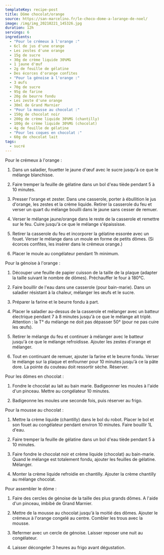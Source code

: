 ```yaml
---
templateKey: recipe-post
title: Dôme chocolat/orange
source: https://san-marcelino.fr/le-choco-dome-a-lorange-de-noel/
image: /img/img_20210221_145326.jpg
duration: 12h
servings: 6
ingredients:
  - "Pour le crémeux à l'orange :"
  - 6cl de jus d'une orange
  - Les zestes d'une orange
  - 15g de sucre
  - 30g de crème liquide 30%MG
  - 1 jaune d'œuf
  - 2g de feuille de gélatine
  - Des écorces d'orange confites
  - "Pour la génoise à l'orange :"
  - 3 œufs
  - 70g de sucre
  - 95g de farine
  - 20g de beurre fondu
  - Les zeste d'une orange
  - 30ml de Grand Marnier
  - "Pour la mousse au chocolat :"
  - 150g de chocolat noir
  - 200g de crème liquide 30%MG (chantilly)
  - 100g de crème liquide 30%MG (chocolat)
  - 4g de feuille de gélatine
  - "Pour les coques en chocolat :"
  - 60g de chocolat lait
tags:
  - sucré
---
```

Pour le crémeux à l'orange :

1. Dans un saladier, fouetter le jaune d'œuf avec le sucre jusqu'à ce que le mélange blanchisse.

2. Faire tremper la feuille de gélatine dans un bol d'eau tiède pendant 5 à 10 minutes.

3. Presser l'orange et zester. Dans une casserole, porter à ébullition le jus d'orange, les zestes et la crème liquide. Retirer la casserole du feu et verser un quart du mélange bouilli dans le jaune sans cesser de remuer.

4. Verser le mélange jaune/orange dans le reste de la casserole et remettre sur le feu. Cuire jusqu'à ce que le mélange s'épaississe.

5. Retirer la casserole du feu et incorporer la gélatine essorée avec un fouet. Verser le mélange dans un moule en forme de petits dômes. (Si écorces confites, les insérer dans le crémeux orange.)

6. Placer le moule au congélateur pendant 1h minimum.

Pour la génoise à l'orange :

1. Découper une feuille de papier cuisson de la taille de la plaque (adapter la taille suivant le nombre de dômes). Préchauffer le four à 180°C.

2. Faire bouillir de l'eau dans une casserole (pour bain-marie). Dans un saladier résistant à la chaleur, mélanger les œufs et le sucre. 

3. Préparer la farine et le beurre fondu à part.

4. Placer le saladier au-dessus de la casserole et mélanger avec un batteur électrique pendant 7 à 8 minutes jusqu'à ce que le mélange ait triplé. Attention : la T° du mélange ne doit pas dépasser 50° (pour ne pas cuire les œufs).

5. Retirer le mélange du feu et continuer à mélanger avec le batteur jusqu'à ce que le mélange refroidisse. Ajouter les zestes d'orange et mélanger.

6. Tout en continuant de remuer, ajouter la farine et le beurre fondu. Verser le mélange sur la plaque et enfourner pour 10 minutes jusqu'à ce la pâte dore. La pointe du couteau doit ressortir sèche. Réserver.

Pour les dômes en chocolat :

1. Fondre le chocolat au lait au bain marie. Badigeonner les moules à l'aide d'un pinceau. Mettre au congélateur 10 minutes.

2. Badigeonne les moules une seconde fois, puis réserver au frigo.

Pour la mousse au chocolat : 

1. Mettre la crème liquide (chantilly) dans le bol du robot. Placer le bol et son fouet au congélateur pendant environ 10 minutes. Faire bouillir 1L d'eau.

2. Faire tremper la feuille de gélatine dans un bol d'eau tiède pendant 5 à 10 minutes.

3. Faire fondre le chocolat noir et crème liquide (chocolat) au bain-marie. Quand le mélange est totalement fondu, ajouter les feuilles de gélatine. Mélanger.

4. Monter la crème liquide refroidie en chantilly. Ajouter la crème chantilly au mélange chocolat.

Pour assembler le dôme :

1. Faire des cercles de génoise de la taille des plus grands dômes. A l'aide d'un pinceau, imbibé de Grand Marnier.

2. Mettre de la mousse au chocolat jusqu'à la moitié des dômes. Ajouter le crémeux à l'orange congelé au centre. Combler les trous avec la mousse.

3. Refermer avec un cercle de génoise. Laisser reposer une nuit au congélateur.

4. Laisser décongeler 3 heures au frigo avant dégustation.
